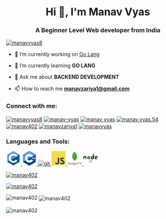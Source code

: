 <h1 align="center">Hi 👋, I'm Manav Vyas</h1>
<h3 align="center">A Beginner Level Web developer from India</h3>



<p align="left"> <a href="https://twitter.com/manavvyas8" target="blank"><img src="https://img.shields.io/twitter/follow/manavvyas8?logo=twitter&style=for-the-badge" alt="manavvyas8" /></a> </p>

- 🔭 I’m currently working on [Go Lang](https://manav93.github.io/GOLang-TASK/)

- 🌱 I’m currently learning **GO LANG**

- 💬 Ask me about **BACKEND DEVELOPMENT**

- 📫 How to reach me **manavzariya1@gmail.com**

<h3 align="left">Connect with me:</h3>
<p align="left">
<a href="https://twitter.com/manavvyas8" target="blank"><img align="center" src="https://raw.githubusercontent.com/rahuldkjain/github-profile-readme-generator/master/src/images/icons/Social/twitter.svg" alt="manavvyas8" height="30" width="40" /></a>
<a href="https://linkedin.com/in/manav-vyas" target="blank"><img align="center" src="https://raw.githubusercontent.com/rahuldkjain/github-profile-readme-generator/master/src/images/icons/Social/linked-in-alt.svg" alt="manav-vyas" height="30" width="40" /></a>
<a href="https://fb.com/manav vyas" target="blank"><img align="center" src="https://raw.githubusercontent.com/rahuldkjain/github-profile-readme-generator/master/src/images/icons/Social/facebook.svg" alt="manav vyas" height="30" width="40" /></a>
<a href="https://instagram.com/manav.vyas.54" target="blank"><img align="center" src="https://raw.githubusercontent.com/rahuldkjain/github-profile-readme-generator/master/src/images/icons/Social/instagram.svg" alt="manav.vyas.54" height="30" width="40" /></a>
<a href="https://www.codechef.com/users/manav402" target="blank"><img align="center" src="https://cdn.jsdelivr.net/npm/simple-icons@3.1.0/icons/codechef.svg" alt="manav402" height="30" width="40" /></a>
<a href="https://www.hackerrank.com/manavzariya1" target="blank"><img align="center" src="https://raw.githubusercontent.com/rahuldkjain/github-profile-readme-generator/master/src/images/icons/Social/hackerrank.svg" alt="manavzariya1" height="30" width="40" /></a>
<a href="https://www.leetcode.com/manavvyas" target="blank"><img align="center" src="https://raw.githubusercontent.com/rahuldkjain/github-profile-readme-generator/master/src/images/icons/Social/leet-code.svg" alt="manavvyas" height="30" width="40" /></a>
</p>

<h3 align="left">Languages and Tools:</h3> <a href="https://www.cprogramming.com/" target="_blank" rel="noreferrer"> <img src="https://raw.githubusercontent.com/devicons/devicon/master/icons/c/c-original.svg" alt="c" width="40" height="40"/> </a> <a href="https://www.w3schools.com/cpp/" target="_blank" rel="noreferrer"> <img src="https://raw.githubusercontent.com/devicons/devicon/master/icons/cplusplus/cplusplus-original.svg" alt="cplusplus" width="40" height="40"/> </a> <a href="https://git-scm.com/" target="_blank" rel="noreferrer"> <img src="https://www.vectorlogo.zone/logos/git-scm/git-scm-icon.svg" alt="git" width="40" height="40"/> </a> </a> <a href="https://developer.mozilla.org/en-US/docs/Web/JavaScript" target="_blank" rel="noreferrer"> <img src="https://raw.githubusercontent.com/devicons/devicon/master/icons/javascript/javascript-original.svg" alt="javascript" width="40" height="40"/> </a> <a href="https://www.mongodb.com/" target="_blank" rel="noreferrer"> <img src="https://raw.githubusercontent.com/devicons/devicon/master/icons/mongodb/mongodb-original-wordmark.svg" alt="mongodb" width="40" height="40"/> </a> <a href="https://nodejs.org" target="_blank" rel="noreferrer"> <img src="https://raw.githubusercontent.com/devicons/devicon/master/icons/nodejs/nodejs-original-wordmark.svg" alt="nodejs" width="40" height="40"/> </p>
<p align="left"> <img src="https://komarev.com/ghpvc/?username=manav402&label=Profile%20views&color=0e75b6&style=flat" alt="manav402" /> </p>

<p align="left"> <a href="https://github.com/ryo-ma/github-profile-trophy"><img src="https://github-profile-trophy.vercel.app/?username=manav402" alt="manav402" /></a> </p>
<p><img align="left" src="https://github-readme-stats.vercel.app/api/top-langs?username=manav402&show_icons=true&locale=en&layout=compact" alt="manav402" /></p>

<p>&nbsp;<img align="center" src="https://github-readme-stats.vercel.app/api?username=manav402&show_icons=true&locale=en" alt="manav402" /></p>

<p><img align="center" src="https://github-readme-streak-stats.herokuapp.com/?user=manav402&" alt="manav402" /></p>
